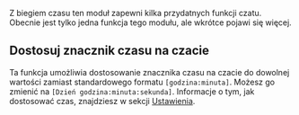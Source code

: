 Z biegiem czasu ten moduł zapewni kilka przydatnych funkcji czatu.
Obecnie jest tylko jedna funkcja tego modułu, ale wkrótce pojawi się więcej.

## Dostosuj znacznik czasu na czacie

Ta funkcja umożliwia dostosowanie znacznika czasu na czacie do dowolnej wartości zamiast standardowego formatu `[godzina:minuta]`.
Możesz go zmienić na `[Dzień godzina:minuta:sekunda]`. Informacje o tym, jak dostosować czas, znajdziesz w sekcji [Ustawienia](../../settings.md#moment-js).
